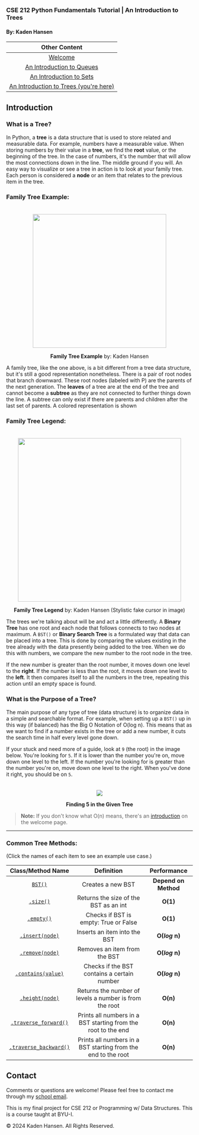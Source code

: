 ### **CSE 212 Python Fundamentals Tutorial | An Introduction to Trees**

#### By: Kaden Hansen

|               Other Content               |
|:-----------------------------------------:|
| [Welcome](0-welcome.md)                   |
| [An Introduction to Queues](1-queue.md)   |
| [An Introduction to Sets](2-set.md)       |
| [An Introduction to Trees (you're here)](3-tree.md) |



## **Introduction**
### What is a Tree?
In Python, a **tree** is a data structure that is used to store related and measurable data. For example, numbers have a measurable value. When storing numbers by their value in a **tree**, we find the **root** value, or the beginning of the tree. In the case of numbers, it's the number that will allow the most connections down in the line. The middle ground if you will. An easy way to visualize or see a tree in action is to look at your family tree. Each person is considered a **node** or an item that relates to the previous item in the tree.

### Family Tree Example:

<div style="padding-top: 6px">
<p align="center">
  <img src="https://github.com/kadench/cse212_final/assets/144969637/f74b6b68-c1be-44a3-8643-03de81240b04" height="360px"/>
<p align="center"><strong>Family Tree Example</strong> by: Kaden Hansen</p>
<p align="center"></p>
</p>
</div>

A family tree, like the one above, is a bit different from a tree data structure, but it's still a good representation nonetheless. There is a pair of root nodes that branch downward. These root nodes (labeled with P) are the parents of the next generation. The **leaves** of a tree are at the end of the tree and cannot become a **subtree** as they are not connected to further things down the line. A subtree can only exist if there are parents and children after the last set of parents. A colored representation is shown 

### Family Tree Legend:

<div style="padding-top: 6px">
<p align="center">
  <img src="https://github.com/kadench/cse212_final/assets/144969637/f399b149-9ef0-486f-a886-eb2f36b807e6" height="440"/>
<p align="center"></p>
</p>
<p align="center"><strong>Family Tree Legend</strong> by: Kaden Hansen (Stylistic fake cursor in image)</p>
</div>

The trees we're talking about will be and act a little differently. A **Binary Tree** has one root and each node that follows connects to two nodes at maximum. A `BST()` or **Binary Search Tree** is a formulated way that data can be placed into a tree. This is done by comparing the values existing in the tree already with the data presently being added to the tree. When we do this with numbers, we compare the new number to the root node in the tree.

If the new number is greater than the root number, it moves down one level to the **right**. If the number is less than the root, it moves down one level to the **left**. It then compares itself to all the numbers in the tree, repeating this action until an empty space is found.

### What is the Purpose of a Tree?
The main purpose of any type of tree (data structure) is to organize data in a simple and searchable format. For example, when setting up a `BST()` up in this way (if balanced) has the Big O Notation of O(log n). This means that as we want to find if a number exists in the tree or add a new number, it cuts the search time in half every level gone down.

If your stuck and need more of a guide, look at `9` (the root) in the image below. You're looking for `5`. If it is lower than the number you're on, move down one level to the left. If the number you're looking for is greater than the number you're on, move down one level to the right. When you've done it right, you should be on `5`.

<div style="padding-top: 6px">
<p align="center">
  <img src="https://github.com/kadench/cse212_final/assets/144969637/3b91cf5f-e123-4860-a876-7d87dd5b625a"/>
<p align="center"></p>
</p>
<p align="center"><strong>Finding 5 in the Given Tree</strong></p>
</div>

> **Note:** If you don't know what O(n) means, there's an [introduction](0-welcome.md#introduction--big-o-notation-or-on) on the welcome page.

---

### Common Tree Methods:
(Click the names of each item to see an example use case.)

| Class/Method Name                                        | Definition                                             | Performance |
|:--------------------------------------------------------:|:------------------------------------------------------:|:-----------:|
| [`BST()`](2-set.md#additem-example)  | Creates a new BST                                      |   **Depend on Method**  |
| [`.size()`](2-set.md#size-example)                   | Returns the size of the BST as an int                    |   **O(1)**  |
| [`.empty()`](2-set.md#size-example)                   | Checks if BST is empty: True or False                  |   **O(1)**  |
| [`.insert(node)`](2-set.md#additem-example)  | Inserts an item into the BST                           |   **O(*log* n)**  |
| [`.remove(node)`](2-set.md#removeitem-example)  | Removes an item from the BST                    |   **O(*log* n)**  |
| [`.contains(value)`](2-set.md#unionset-example)       | Checks if the BST contains a certain number  |   **O(*log* n)**  |
| [`.height(node)`](2-set.md#intersectionset-example)    |  Returns the number of levels a number is from the root  |   **O(n)**  |
| [`.traverse_forward()`](2-set.md#memberitem-example)  | Prints all numbers in a BST starting from the root to the end |   **O(n)**  |
| [`.traverse_backward()`](2-set.md#memberitem-example) | Prints all numbers in a BST starting from the end to the root |   **O(n)**  |

## Contact
Comments or questions are welcome! Please feel free to contact me through my [school email](mailto:han22047@byui.edu).

This is my final project for CSE 212 or Programming w/ Data Structures. This is a course taught at BYU-I.

© 2024 Kaden Hansen. All Rights Reserved.